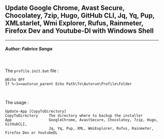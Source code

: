 ## **Update Google Chrome, Avast Secure, Chocolatey, 7zip, Hugo, GitHub CLI, Jq, Yq, Pup, XMLstarlet, Wmi Explorer, Rufus, Rainmeter, Firefox Dev and Youtube-Dl with Windows Shell**
---
##### Author: Fabrice Sanga
<br/>

The `profile.init.bat` file :
```batfile
@Echo OFF
If %~1==autorun_parent Echo Path\To\Autorun\Profile\Folder
```
<br/>

The usage :
```batfile
Update-App [CopyToDirectory]
CopyToDirectory     The directory where to backup the installer
App                 GoogleChrome, AvastSecure, Chocolatey, 7zip, Hugo, GitHubCLI,
                    Jq, Yq, Pup, XML, WmiExplorer, Rufus, Rainmeter, Firefox Dev or YoutubeDL
```